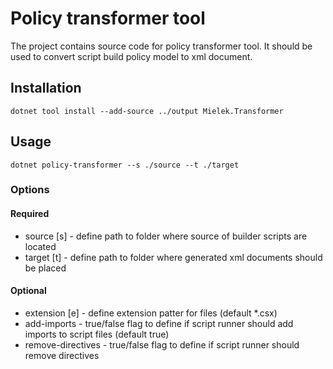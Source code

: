 # Policy transformer tool

The project contains source code for policy transformer tool. It should be used to convert script build policy model to xml document.

## Installation

`dotnet tool install --add-source ../output Mielek.Transformer`

## Usage

`dotnet policy-transformer --s ./source --t ./target`

### Options

#### Required
- source [s] - define path to folder where source of builder scripts are located
- target [t] - define path to folder where generated xml documents should be placed 

#### Optional
- extension [e] - define extension patter for files (default *.csx)
- add-imports - true/false flag to define if script runner should add imports to script files (default true)
- remove-directives - true/false flag to define if script runner should remove directives